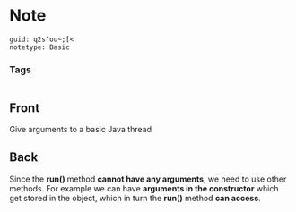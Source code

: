 # Note
```
guid: q2s^ou~;[<
notetype: Basic
```

### Tags
```
```

## Front
Give arguments to a basic Java thread


## Back
Since the <b>run() </b>method <b>cannot have any arguments</b>, we need to use other methods. For example we can have <b>arguments in the constructor</b> which get stored in the object, which in turn the <b>run()</b> method <b>can access</b>.
